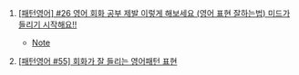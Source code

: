 1. [[패턴영어] #26 영어 회화 공부 제발 이렇게 해보세요 (영어 표현 잘하는법) 미드가 들리기 시작해요!!](https://youtu.be/Ux-RbYfSleA)
    - [Note](./Note/패턴영어_26.md)

2. [[패턴영어 #55] 회화가 잘 들리는 영어패턴 표현](https://youtu.be/sUNQcmom7vo)